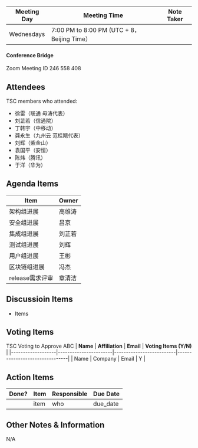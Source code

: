 | Meeting Day | Meeting Time | Note Taker |
| --- | --- | --- |
| Wednesdays | 7:00 PM to 8:00 PM (UTC + 8，Beijing Time） |     |

#### Conference Bridge

Zoom Meeting ID
246 558 408 

## Attendees
TSC members who attended:

- 徐雷（联通 毋涛代表）
- 刘芷若（信通院） 
- 丁韩宇（中移动） 
- 龚永生（九州云 范桂飓代表）   
- 刘辉（紫金山）
- 袁国平（安恒）
- 陈炜（腾讯）
- 于洋（华为）

## Agenda Items

Item | Owner
---- | ----
架构组进展 | 高维涛
安全组进展 | 吕京
集成组进展 | 刘芷若
测试组进展 | 刘辉
用户组进展 | 王彬
区块链组进展 | 冯杰
release需求评审 | 章清洁

## Discussioin Items

- Items



## Voting Items
TSC Voting to Approve ABC
| **Name**          | **Affiliation**       | **Email**                |  **Voting Items (Y/N)** | 
|-------------------|-----------------------|--------------------------|--------------------------------|
| Name              | Company                   | Email           |         Y         |


## Action Items
| Done? | Item | Responsible | Due Date |
| ---- | ---- | ---- | ---- |
| | item | who | due_date |

## Other Notes & Information
N/A
